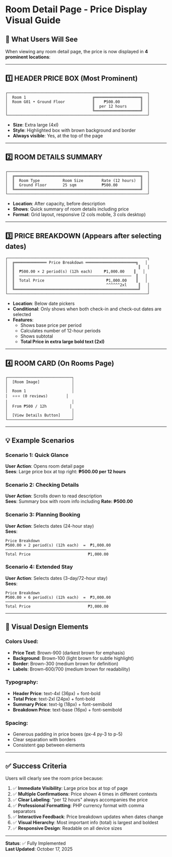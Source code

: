 # Room Detail Page - Price Display Visual Guide

## 📱 What Users Will See

When viewing any room detail page, the price is now displayed in **4 prominent locations**:

---

## 1️⃣ HEADER PRICE BOX (Most Prominent)

```
┌─────────────────────────────────────────────────────────────┐
│  Room 1                             ╔════════════════════╗  │
│  Room G01 • Ground Floor            ║    ₱500.00         ║  │
│                                     ║  per 12 hours      ║  │
│                                     ╚════════════════════╝  │
└─────────────────────────────────────────────────────────────┘
```

- **Size**: Extra large (4xl)
- **Style**: Highlighted box with brown background and border
- **Always visible**: Yes, at the top of the page

---

## 2️⃣ ROOM DETAILS SUMMARY

```
┌─────────────────────────────────────────────────────────────┐
│  ╔═══════════════════════════════════════════════════════╗  │
│  ║  Room Type          Room Size        Rate (12 hours)  ║  │
│  ║  Ground Floor       25 sqm           ₱500.00          ║  │
│  ╚═══════════════════════════════════════════════════════╝  │
└─────────────────────────────────────────────────────────────┘
```

- **Location**: After capacity, before description
- **Shows**: Quick summary of room details including price
- **Format**: Grid layout, responsive (2 cols mobile, 3 cols desktop)

---

## 3️⃣ PRICE BREAKDOWN (Appears after selecting dates)

```
┌─────────────────────────────────────────────────────────────┐
│  ╔══════════════ Price Breakdown ══════════════════════╗   │
│  ║                                                      ║   │
│  ║  ₱500.00 × 2 period(s) (12h each)     ₱1,000.00    ║   │
│  ║  ─────────────────────────────────────────────────  ║   │
│  ║  Total Price                           ₱1,000.00    ║   │
│  ║                                        ^^^^^^2xl     ║   │
│  ╚══════════════════════════════════════════════════════╝   │
└─────────────────────────────────────────────────────────────┘
```

- **Location**: Below date pickers
- **Conditional**: Only shows when both check-in and check-out dates are selected
- **Features**:
  - Shows base price per period
  - Calculates number of 12-hour periods
  - Shows subtotal
  - **Total Price in extra large bold text (2xl)**

---

## 4️⃣ ROOM CARD (On Rooms Page)

```
┌────────────────────────────┐
│  [Room Image]              │
│                            │
│  Room 1                    │
│  ⭐⭐⭐ (0 reviews)        │
│                            │
│  From ₱500 / 12h          │
│                            │
│  [View Details Button]     │
└────────────────────────────┘
```

---

## 💡 Example Scenarios

### Scenario 1: Quick Glance
**User Action**: Opens room detail page  
**Sees**: Large price box at top right: **₱500.00 per 12 hours**

### Scenario 2: Checking Details
**User Action**: Scrolls down to read description  
**Sees**: Summary box with room info including **Rate: ₱500.00**

### Scenario 3: Planning Booking
**User Action**: Selects dates (24-hour stay)  
**Sees**: 
```
Price Breakdown
₱500.00 × 2 period(s) (12h each)  =  ₱1,000.00
────────────────────────────────────────────
Total Price                         ₱1,000.00
```

### Scenario 4: Extended Stay
**User Action**: Selects dates (3-day/72-hour stay)  
**Sees**:
```
Price Breakdown
₱500.00 × 6 period(s) (12h each)  =  ₱3,000.00
────────────────────────────────────────────
Total Price                         ₱3,000.00
```

---

## 🎨 Visual Design Elements

### Colors Used:
- **Price Text**: Brown-900 (darkest brown for emphasis)
- **Background**: Brown-100 (light brown for subtle highlight)
- **Border**: Brown-300 (medium brown for definition)
- **Labels**: Brown-600/700 (medium brown for readability)

### Typography:
- **Header Price**: text-4xl (36px) + font-bold
- **Total Price**: text-2xl (24px) + font-bold
- **Summary Price**: text-lg (18px) + font-semibold
- **Breakdown Price**: text-base (16px) + font-semibold

### Spacing:
- Generous padding in price boxes (px-4 py-3 to p-5)
- Clear separation with borders
- Consistent gap between elements

---

## ✅ Success Criteria

Users will clearly see the room price because:

1. ✅ **Immediate Visibility**: Large price box at top of page
2. ✅ **Multiple Confirmations**: Price shown 4 times in different contexts
3. ✅ **Clear Labeling**: "per 12 hours" always accompanies the price
4. ✅ **Professional Formatting**: PHP currency format with comma separators
5. ✅ **Interactive Feedback**: Price breakdown updates when dates change
6. ✅ **Visual Hierarchy**: Most important info (total) is largest and boldest
7. ✅ **Responsive Design**: Readable on all device sizes

---

**Status**: ✅ Fully Implemented  
**Last Updated**: October 17, 2025
